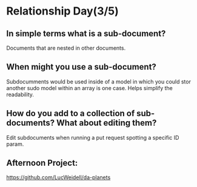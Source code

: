 # Relationship  Day(3/5)

## In simple terms what is a sub-document?
Documents that are nested in other documents.

## When might you use a sub-document?
Subdocumments would be used inside of a model in which you could stor another sudo model within an array
is one case. Helps simplify the readability.


## How do you add to a collection of sub-documents? What about editing them?
Edit subdocuments when running a put request spotting a specific ID param.

## Afternoon Project:
https://github.com/LucWeidell/da-planets